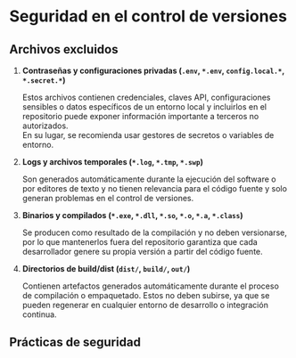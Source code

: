 # Seguridad en el control de versiones
## Archivos excluidos

1. **Contraseñas y configuraciones privadas (`.env`, `*.env`, `config.local.*`, `*.secret.*`)**
   
   Estos archivos contienen credenciales, claves API, configuraciones sensibles o datos específicos de un entorno local y incluirlos en el           repositorio puede exponer información importante a terceros no autorizados.  
   En su lugar, se recomienda usar gestores de secretos o variables de entorno.  

2. **Logs y archivos temporales (`*.log`, `*.tmp`, `*.swp`)**  

   Son generados automáticamente durante la ejecución del software o por editores de texto y no tienen relevancia para el código fuente y solo       generan problemas en el control de versiones.  

3. **Binarios y compilados (`*.exe`, `*.dll`, `*.so`, `*.o`, `*.a`, `*.class`)**
   
   Se producen como resultado de la compilación y no deben versionarse, por lo que mantenerlos fuera del repositorio garantiza que cada              desarrollador genere su propia versión a partir del código fuente.  

4. **Directorios de build/dist (`dist/`, `build/`, `out/`)**

   Contienen artefactos generados automáticamente durante el proceso de compilación o empaquetado. Estos no deben subirse, ya que se pueden          regenerar en cualquier entorno de desarrollo o integración continua.

## Prácticas de seguridad

